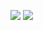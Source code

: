 ![](https://komarev.com/ghpvc/?username=ItzDepstrRT&label=Zobrazení+Profilu&color=brightgreen)
![](https://raw.githubusercontent.com/rodrigograca31/rodrigograca31/master/matrix.svg)
